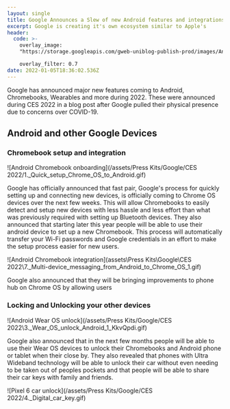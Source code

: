 ```yaml
---
layout: single
title: Google Announces a Slew of new Android features and integrations at CES 2022
excerpt: Google is creating it's own ecosystem similar to Apple's
header:
  code: >-
    overlay_image:
    "https://storage.googleapis.com/gweb-uniblog-publish-prod/images/Android_logo.max-2800x2800.png"

    overlay_filter: 0.7
date: 2022-01-05T18:36:02.536Z
---
```

Google has announced major new features coming to Android, Chromebooks, Wearables and more during 2022. These were announced during CES 2022 in a blog post after Google pulled their physical presence due to concerns over COVID-19.

## Android and other Google Devices

### Chromebook setup and integration

![Android Chromebook onboarding](/assets/Press Kits/Google/CES 2022/1._Quick_setup_Chrome_OS_to_Android.gif)

Google has officially announced that fast pair, Google's process for quickly setting up and connecting new devices, is officially coming to Chrome OS devices over the next few weeks. This will allow Chromebooks to easily detect and setup new devices with less hassle and less effort than what was previously required with setting up Bluetooth devices. They also announced that starting later this year people will be able to use their android device to set up a new Chromebook. This process will automatically transfer your Wi-Fi passwords and Google credentials in an effort to make the setup process easier for new users.

![Android Chromebook integration](assets\Press Kits\Google\CES 2022\7._Multi-device_messaging_from_Android_to_Chrome_OS_1.gif)

Google also announced that they will be bringing improvements to phone hub on Chrome OS by allowing users 


### Locking and Unlocking your other devices

![Android Wear OS unlock](/assets/Press Kits/Google/CES 2022\3._Wear_OS_unlock_Android_1_KkvQpdi.gif)

Google also announced that in the next few months people will be able to use their Wear OS devices to unlock their Chromebooks and Android phone or tablet when their close by. They also revealed that phones with Ultra Wideband technology will be able to unlock their car without even needing to be taken out of peoples pockets and that people will be able to share their car keys with family and friends.

![Pixel 6 car unlock](/assets/Press Kits/Google/CES 2022/4._Digital_car_key.gif)